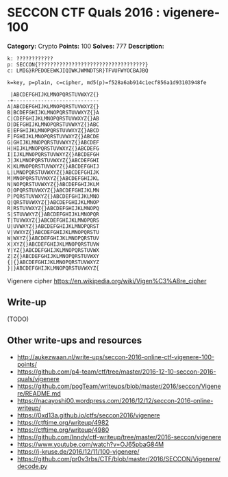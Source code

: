# SECCON CTF Quals 2016 : vigenere-100

**Category:** Crypto
**Points:** 100
**Solves:** 777
**Description:**

    k: ????????????
    p: SECCON{???????????????????????????????????}
    c: LMIG}RPEDOEEWKJIQIWKJWMNDTSR}TFVUFWYOCBAJBQ
    
    k=key, p=plain, c=cipher, md5(p)=f528a6ab914c1ecf856a1d93103948fe
    
     |ABCDEFGHIJKLMNOPQRSTUVWXYZ{}
    -+----------------------------
    A|ABCDEFGHIJKLMNOPQRSTUVWXYZ{}
    B|BCDEFGHIJKLMNOPQRSTUVWXYZ{}A
    C|CDEFGHIJKLMNOPQRSTUVWXYZ{}AB
    D|DEFGHIJKLMNOPQRSTUVWXYZ{}ABC
    E|EFGHIJKLMNOPQRSTUVWXYZ{}ABCD
    F|FGHIJKLMNOPQRSTUVWXYZ{}ABCDE
    G|GHIJKLMNOPQRSTUVWXYZ{}ABCDEF
    H|HIJKLMNOPQRSTUVWXYZ{}ABCDEFG
    I|IJKLMNOPQRSTUVWXYZ{}ABCDEFGH
    J|JKLMNOPQRSTUVWXYZ{}ABCDEFGHI
    K|KLMNOPQRSTUVWXYZ{}ABCDEFGHIJ
    L|LMNOPQRSTUVWXYZ{}ABCDEFGHIJK
    M|MNOPQRSTUVWXYZ{}ABCDEFGHIJKL
    N|NOPQRSTUVWXYZ{}ABCDEFGHIJKLM
    O|OPQRSTUVWXYZ{}ABCDEFGHIJKLMN
    P|PQRSTUVWXYZ{}ABCDEFGHIJKLMNO
    Q|QRSTUVWXYZ{}ABCDEFGHIJKLMNOP
    R|RSTUVWXYZ{}ABCDEFGHIJKLMNOPQ
    S|STUVWXYZ{}ABCDEFGHIJKLMNOPQR
    T|TUVWXYZ{}ABCDEFGHIJKLMNOPQRS
    U|UVWXYZ{}ABCDEFGHIJKLMNOPQRST
    V|VWXYZ{}ABCDEFGHIJKLMNOPQRSTU
    W|WXYZ{}ABCDEFGHIJKLMNOPQRSTUV
    X|XYZ{}ABCDEFGHIJKLMNOPQRSTUVW
    Y|YZ{}ABCDEFGHIJKLMNOPQRSTUVWX
    Z|Z{}ABCDEFGHIJKLMNOPQRSTUVWXY
    {|{}ABCDEFGHIJKLMNOPQRSTUVWXYZ
    }|}ABCDEFGHIJKLMNOPQRSTUVWXYZ{

Vigenere cipher
https://en.wikipedia.org/wiki/Vigen%C3%A8re_cipher

## Write-up

(TODO)

## Other write-ups and resources

* http://aukezwaan.nl/write-ups/seccon-2016-online-ctf-vigenere-100-points/
* https://github.com/p4-team/ctf/tree/master/2016-12-10-seccon-2016-quals/vigenere
* https://github.com/pogTeam/writeups/blob/master/2016/seccon/Vigenere/README.md
* https://nacayoshi00.wordpress.com/2016/12/12/seccon-2016-online-writeup/
* https://0xd13a.github.io/ctfs/seccon2016/vigenere
* https://ctftime.org/writeup/4982
* https://ctftime.org/writeup/4980
* https://github.com/Inndy/ctf-writeup/tree/master/2016-seccon/vigenere
* https://www.youtube.com/watch?v=OJ65pbaG84M
* https://j-kruse.de/2016/12/11/100-vigenere/
* https://github.com/pr0v3rbs/CTF/blob/master/2016/SECCON/Vigenere/decode.py
